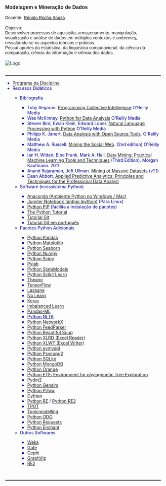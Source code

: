 <html>
  <head>
    <meta content="text/html; charset=windows-1252" http-equiv="content-type">
  </head>
  <body>
    <h3 style="font-weight: bold; font-family: arial,helvetica,sans-serif;" class="with-tabs">Modelagem
      e Mineração de Dados</h3>
    <span style="font-family: arial,helvetica,sans-serif;">Docente: </span><a style="font-family: arial,helvetica,sans-serif;"
      href="http://emap.fgv.br/pessoas/renato.souza">Renato Rocha Souza</a> <br
      style="font-family: arial,helvetica,sans-serif;">
    <br style="font-family: arial,helvetica,sans-serif;">
    <div style="font-family: arial,helvetica,sans-serif;" class="field field-type-text field-field-objetivo">
      <div class="field-item odd">Objetivo: <br>
        Desenvolver processos de aquisição, armazenamento, manipulação,
        visualização e análise de dados em múltiplos contextos e ambiente<span
          style="text-decoration: underline;">s, </span>ressaltando-se os
        aspectos teóricos e práticos. <br>
        Possui aportes da estatística, da linguística computacional, da
        ciência da computação, ciência da informação e ciência dos dados.<br>
      </div>
      <div class="field-items"> </div>
    </div>
    <div class="field field-type-text field-field-docente">
      <div class="field-items"> </div>
    </div>
    <br>
    <img longdesc="Logo" title="Illustration" alt="Logo" src="http://2012.bedreinnovation.dk/sites/default/files/Datamining_0.png"><br>
    <br>
    <hr style="width: 100%; height: 2px;">
    <ul>
      <li style="color: rgb(0, 0, 153);"><a href="http://emap.fgv.br/disciplina/mestrado/modelagem-mineracao-de-dados">Programa
          da Disciplina</a></li>
      <span style="color: rgb(0, 0, 153);"> </span>
      <li style="color: rgb(0, 0, 153);">Recursos Did<span style="font-family: arial,helvetica,sans-serif;">á</span>ticos</li>
      <span style="color: rgb(0, 0, 153);"> </span>
      <ul>
        <li style="color: rgb(0, 0, 153);">Bibliografia</li>
        <ul style="color: rgb(0, 0, 153);">
          <li>Toby Segaran. <a href="http://oreilly.com/catalog/9780596529321">Programming
              Collective Intelligence</a> O'Reilly Media</li>
          <li>Wes McKinney. <a href="http://shop.oreilly.com/product/0636920023784.do">Python
              for Data Analysis</a> O'Reilly Media</li>
          <li>Steven Bird, Ewan Klein, Edward Loper. <a href="http://oreilly.com/catalog/9780596516499/">Natural
              Language Processing with Python</a> O'Reilly Media</li>
          <li>Philipp K. Janert. <a href="http://oreilly.com/catalog/9780596802363/">Data
              Analysis with Open Source Tools</a>. O'Reilly Media</li>
          <li>Matthew A. Russell. <a href="http://shop.oreilly.com/product/0636920030195.do">Mining
              the Social Web</a>. (2nd edition) O'Reilly Media</li>
          <li>Ian H. Witten, Eibe Frank, Mark A. Hall. <a href="http://www.cs.waikato.ac.nz/ml/weka/book.html">Data
              Mining: Practical Machine Learning Tools and Techniques</a> (Third
            Edition). Morgan Kaufmann. 2011</li>
          <li><span class="nolink">Anand Rajaraman, Jeff Ullman. <a href="http://i.stanford.edu/%7Eullman/mmds.html">Mining
                of Massive Datasets</a></span> (v1.1)</li>
          <li>Dean Abbott. <a href="http://www.amazon.com/Applied-Predictive-Analytics-Principles-Professional/dp/1118727967">Applied
              Predictive Analytics: Principles and Techniques for the
              Professional Data Analyst</a></li>
        </ul>
        <span style="color: rgb(0, 0, 153);"></span>
        <li style="color: rgb(0, 0, 153);">Software (ecossistema Python)</li>
        <ul style="color: rgb(0, 0, 153);">
          <li><a href="http://continuum.io/downloads">Anaconda (Ambiente Python
              no Windows / Mac)</a></li>
          <li><a href="http://jupyter.org/">Jupyter Notebook (antigo Ipython)</a>
            (Para Linux)</li>
          <li><a href="https://pypi.python.org/pypi/pip">Python PIP</a>
            (facilita a instalação de pacotes)</li>
          <li><a href="http://docs.python.org/index.html">The Python Tutorial</a></li>
          <li><a href="http://git-scm.com/">Tutorial Git</a></li>
          <li><a href="http://tableless.com.br/tudo-que-voce-queria-saber-sobre-git-e-github-mas-tinha-vergonha-de-perguntar/">Tutorial Git em portugu<span style="font-family: arial,helvetica,sans-serif;">ê</span>s</a></li>
        </ul>
        <li style="color: rgb(0, 0, 153);">Pacotes Python Adicionais</li>
        <ul style="color: rgb(0, 0, 153);">
          <li style="color: rgb(0, 0, 153);"><a href="http://pandas.pydata.org/">Python
              Pandas</a></li>
          <li style="color: rgb(0, 0, 153);"><a href="http://matplotlib.sourceforge.net/index.html">Python
              Matplotlib</a></li>
          <li><a href="https://web.stanford.edu/%7Emwaskom/software/seaborn/">Python
              Seaborn</a></li>
          <li style="color: rgb(0, 0, 153);"><a href="http://numpy.scipy.org/">Python
              Numpy</a></li>
          <li style="color: rgb(0, 0, 153);"><a href="http://www.scipy.org/">Python
              Scipy</a></li>
          <li style="color: rgb(0, 0, 153);"><a href="http://www.scipy.org/PyLab">Pylab</a></li>
          <li><a href="http://statsmodels.sourceforge.net/devel/index.html#">Python
              StatsModels</a></li>
          <li><a href="http://scikit-learn.org/stable/">Python Scikit Learn</a></li>
          <li><a href="http://deeplearning.net/software/theano/">Theano</a></li>
          <li><a href="https://www.tensorflow.org/">TensorFlow</a></li>
          <li><a href="https://github.com/Lasagne/Lasagne">Lasagne</a></li>
          <li><a href="https://pypi.python.org/pypi/nolearn">No Learn</a></li>
          <li><a href="https://keras.io/">Keras</a></li>
          <li><a href="http://contrib.scikit-learn.org/imbalanced-learn/">Imbalanced Learn</a></li>
          <li><a href="http://pandas-ml.readthedocs.io/en/stable/">Pandas-ML</a></li>
          <li><a href="http://www.nltk.org/" style="color: rgb(0, 0, 153);">Python
              NLTK</a></li>
          <li><a href="http://networkx.github.io/#">Python NetworkX</a></li>
          <li><a href="http://code.google.com/p/feedparser/">Python FeedParser</a></li>
          <li><a href="http://www.crummy.com/software/BeautifulSoup/">Python
              Beautiful Soup</a></li>
          <li><a href="https://pypi.python.org/pypi/xlrd">Python XLRD (Excel
              Reader)</a></li>
          <li><a href="https://pypi.python.org/pypi/XlsxWriter">Python XLWT (Excel
              Writer)</a></li>    
          <li><a href="https://pypi.python.org/pypi/PyMySQL">Python pymysql</a></li>
          <li><a href="https://pypi.python.org/pypi/psycopg2/">Python Psycopg2</a></li>
          <li><a href="http://zetcode.com/db/sqlitepythontutorial/">Python
              SQLite</a></li>
          <li><a href="http://docs.mongodb.org/ecosystem/drivers/python/">Python
              MongoDB</a></li>
          <li><a href="http://orange.biolab.si/">Python Orange</a></li>
          <li><a href="http://ete.cgenomics.org/">Python ETE: Environment for
              phylogenetic Tree Exploration</a></li>
          <li><a href="https://pypi.python.org/pypi/pydot2/1.0.32">Pydot2</a></li>
          <li><a href="http://radimrehurek.com/gensim/">Python Gensim</a></li>
          <li><a href="https://github.com/python-pillow/Pillow">Python Pillow</a></li>
          <li><a href="http://cython.org/">Cython</a></li>
          <li><a href="https://docs.python.org/2/library/re.html">Python RE</a>
            / <a href="https://pypi.python.org/pypi/re2/">Python RE2</a></li>
          <li><a href="https://github.com/rhiever/tpot">TPOT</a></li>
          <li><a href="https://github.com/NAMD/topicmodeling">Topicmodelling</a></li>
           <li><a href="https://odo.readthedocs.io/en/latest/">Python ODO</a></li>
          <li><a href="http://docs.python-requests.org/en/latest/">Python
              Requests</a></li>
          <li><a href="https://pypi.python.org/pypi/pyenchant/">Python
              Enchant</a></li>    
        </ul>
        <li style="color: rgb(0, 0, 153);">Outros Softwares</li>
        <ul style="color: rgb(0, 0, 153);">
          <li><a href="http://www.cs.waikato.ac.nz/ml/weka/">Weka</a></li>
          <li><a href="http://gate.ac.uk/">Gate</a></li>
          <li><a href="http://gephi.org/">Gephi</a></li>
          <li><a href="http://www.graphviz.org/">GraphViz</a></li>
          <li><a href="https://code.google.com/p/re2/">RE2</a></li>
        </ul>
      </ul>
    </ul>
    <br>
    <hr style="width: 100%; height: 2px;">
  </body>
</html>
